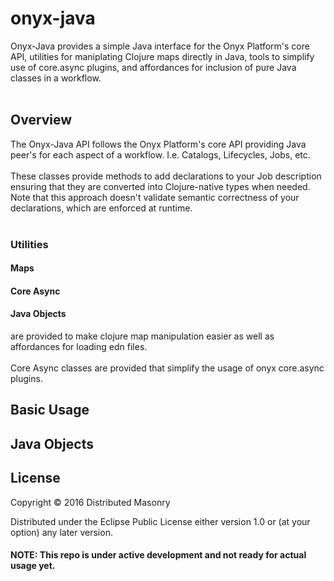 # onyx-java

Onyx-Java provides a simple Java interface for the Onyx Platform's core API, utilities for maniplating Clojure maps directly in Java, tools to simplify use of core.async plugins, and affordances for inclusion of pure Java classes in a workflow.   <br>
<br>

## Overview 
The Onyx-Java API follows the Onyx Platform's core API providing Java peer's for each aspect of a workflow. I.e. Catalogs, Lifecycles, Jobs, etc. <br>
<br>
These classes provide methods to add declarations to your Job description ensuring that they are converted into Clojure-native types when needed.  Note that this approach doesn't validate semantic correctness of your declarations, which are enforced at runtime.<br>
<br>
### Utilities

#### Maps

#### Core Async

#### Java Objects

 are provided to make clojure map manipulation easier as well as affordances for loading edn files.<br>
<br>
Core Async classes are provided that simplify the usage of onyx core.async plugins.



## Basic Usage


## Java Objects 


## License

Copyright © 2016 Distributed Masonry

Distributed under the Eclipse Public License either version 1.0 or (at
your option) any later version.


#### NOTE: This repo is under active development and not ready for actual usage yet.

